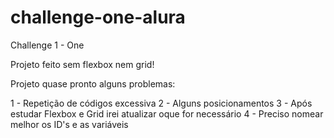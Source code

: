 # challenge-one-alura
 Challenge 1 - One

Projeto feito sem flexbox nem grid!

Projeto quase pronto alguns problemas:

1 - Repetição de códigos excessiva
2 - Alguns posicionamentos 
3 - Após estudar Flexbox e Grid irei atualizar oque for necessário
4 - Preciso nomear melhor os ID's e as variáveis

